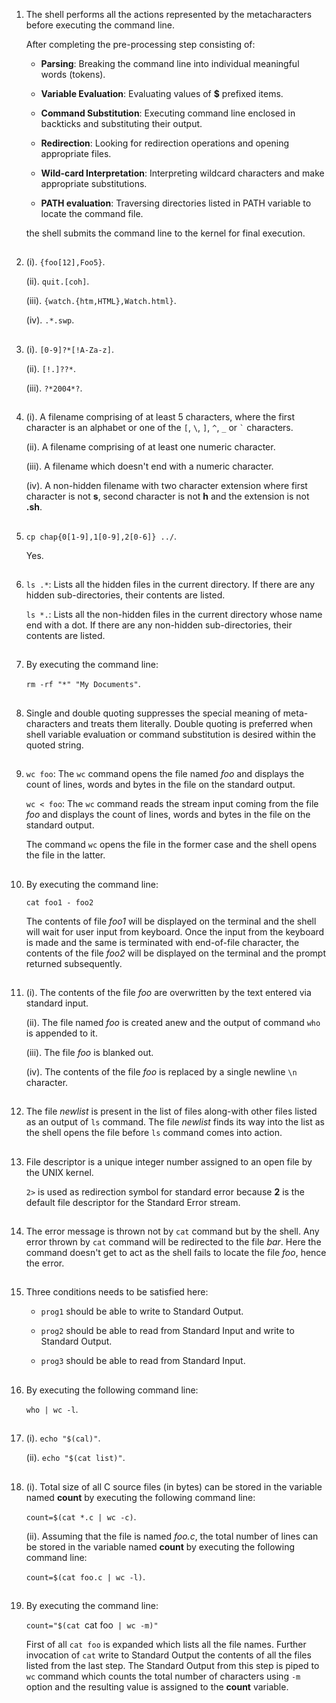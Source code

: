 01. The shell performs all the actions represented by the metacharacters before executing the command line.

    After completing the pre-processing step consisting of:

    - **Parsing**: Breaking the command line into individual meaningful words (tokens).

    - **Variable Evaluation**: Evaluating values of **$** prefixed items.

    - **Command Substitution**: Executing command line enclosed in backticks and substituting their output.

    - **Redirection**: Looking for redirection operations and opening appropriate files.

    - **Wild-card Interpretation**: Interpreting wildcard characters and make appropriate substitutions.

    - **PATH evaluation**: Traversing directories listed in PATH variable to locate the command file.

     the shell submits the command line to the kernel for final execution.

##

02. (i). `{foo[12],Foo5}`.

    (ii). `quit.[coh]`.

    (iii). `{watch.{htm,HTML},Watch.html}`.

    (iv). `.*.swp`.

##

03. (i). `[0-9]?*[!A-Za-z]`.

    (ii). `[!.]??*`.

    (iii). `?*2004*?`.

##

04. (i). A filename comprising of at least 5 characters, where the first character is an alphabet or one of the `[`, `\`, `]`, `^`, `_` or `` ` `` characters.

    (ii). A filename comprising of at least one numeric character.

    (iii). A filename which doesn't end with a numeric character.

    (iv). A non-hidden filename with two character extension where first character is not **s**, second character is not **h** and the extension is not **.sh**.

##

05. `cp chap{0[1-9],1[0-9],2[0-6]} ../`.

    Yes.

##

06. `ls .*`: Lists all the hidden files in the current directory. If there are any hidden sub-directories, their contents are listed.

    `ls *.`: Lists all the non-hidden files in the current directory whose name end with a dot. If there are any non-hidden sub-directories, their contents are listed.

##

07. By executing the command line:

    `rm -rf "*" "My Documents"`.

##

08. Single and double quoting suppresses the special meaning of meta-characters and treats them literally. Double quoting is preferred when shell variable evaluation or command substitution is desired within the quoted string.

##

09. `wc foo`: The `wc` command opens the file named _foo_ and displays the count of lines, words and bytes in the file on the standard output.

    `wc < foo`: The `wc` command reads the stream input coming from the file _foo_ and displays the count of lines, words and bytes in the file on the standard output.

    The command `wc` opens the file in the former case and the shell opens the file in the latter.

##

10. By executing the command line:

    `cat foo1 - foo2`

    The contents of file _foo1_ will be displayed on the terminal and the shell will wait for user input from keyboard. Once the input from the keyboard is made and the same is terminated with end-of-file character, the contents of the file _foo2_ will be displayed on the terminal and the prompt returned subsequently.

##

11. (i). The contents of the file _foo_ are overwritten by the text entered via standard input.

    (ii). The file named _foo_ is created anew and the output of command `who` is appended to it.

    (iii). The file _foo_ is blanked out.

    (iv). The contents of the file _foo_ is replaced by a single newline `\n` character.

##

12. The file _newlist_ is present in the list of files along-with other files listed as an output of `ls` command. The file _newlist_ finds its way into the list as the shell opens the file before `ls` command comes into action.

##

13. File descriptor is a unique integer number assigned to an open file by the UNIX kernel.

    `2>` is used as redirection symbol for standard error because **2** is the default file descriptor for the Standard Error stream.

##

14. The error message is thrown not by `cat` command but by the shell. Any error thrown by `cat` command will be redirected to the file _bar_. Here the command doesn't get to act as the shell fails to locate the file _foo_, hence the error.

##

15. Three conditions needs to be satisfied here:

    -   `prog1` should be able to write to Standard Output.

    -   `prog2` should be able to read from Standard Input and write to Standard Output.

    -   `prog3` should be able to read from Standard Input.

##

16. By executing the following command line:

    `who | wc -l`.

##

17. (i). `echo "$(cal)"`.

    (ii). `echo "$(cat list)"`.

##

18. (i). Total size of all C source files (in bytes) can be stored in the variable named **count** by executing the following command line:

    `count=$(cat *.c | wc -c)`.

    (ii). Assuming that the file is named _foo.c_, the total number of lines can be stored in the variable named **count** by executing the following command line:

    `count=$(cat foo.c | wc -l)`.

##

19. By executing the command line:

    `count="$(cat `cat foo` | wc -m)"`

    First of all `cat foo` is expanded which lists all the file names. Further invocation of `cat` write to Standard Output the contents of all the files listed from the last step. The Standard Output from this step is piped to `wc` command which counts the total number of characters using `-m` option and the resulting value is assigned to the **count** variable.

##

